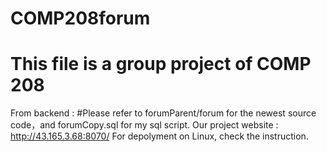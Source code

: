 # COMP208forum
# This file is a group project of COMP 208

From backend : 
#Please refer to forumParent/forum for the newest source code，and forumCopy.sql for my sql script.
Our project website : http://43.165.3.68:8070/
For depolyment on Linux, check the instruction.
